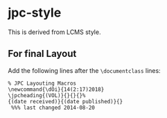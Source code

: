 # jpc-style

This is derived from LCMS style.

## For final Layout

Add the following lines after the `\documentclass` lines:

```
% JPC Layouting Macros
\newcommand{\dOi}{14(2:17)2018}
\jpcheading{(VOL)}{}{}{}%
{(date received)}{(date published)}{}
 %%% last changed 2014-08-20
```
